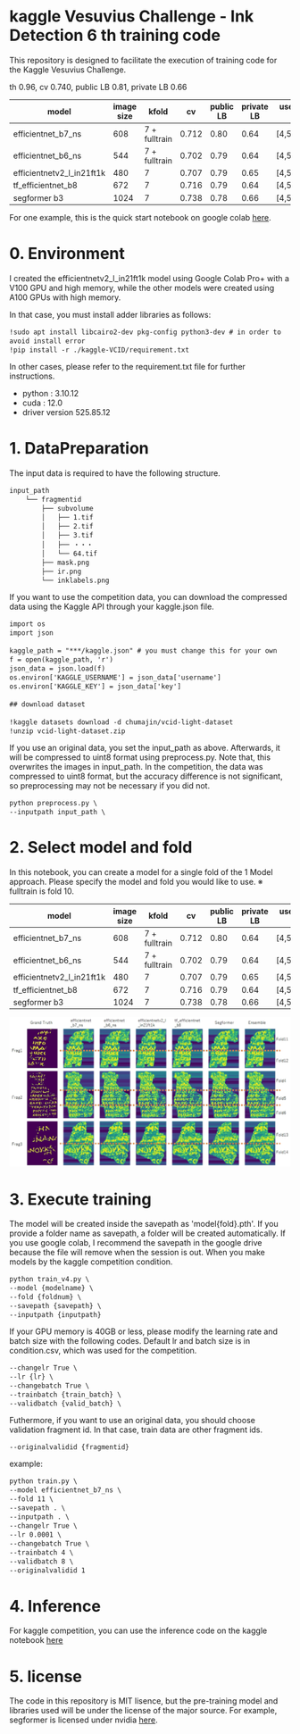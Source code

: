 # kaggle Vesuvius Challenge - Ink Detection 6 th training code
This repository is designed to facilitate the execution of training code for the Kaggle Vesuvius Challenge.

th 0.96, cv 0.740, public LB 0.81, private LB 0.66

| model                     | image size | kfold         | cv     | public LB | private LB | usemodels(kfold) for inference |
|---------------------------|------------|---------------|--------|-----------|------------|-------------------------------|
| efficientnet_b7_ns        | 608        | 7 + fulltrain | 0.712  | 0.80      | 0.64       | [4,5,6,10,11,12,13,14]        |
| efficientnet_b6_ns        | 544        | 7 + fulltrain | 0.702  | 0.79      | 0.64       | [4,5,6,10,11,12,13,14]        |
| efficientnetv2_l_in21ft1k | 480        | 7             | 0.707  | 0.79      | 0.65       | [4,5,6,11,12,13,14]           |
| tf_efficientnet_b8        | 672        | 7             | 0.716  | 0.79      | 0.64       | [4,5,6,11,12,13,14]           |
| segformer b3              | 1024       | 7             | 0.738  | 0.78      | 0.66       | [4,5,6,11,12,13,14]           |

For one example, this is the quick start notebook on google colab [here](http://colab.research.google.com/github/chumajin/kaggle-VCID/blob/main/Quickstart_VCID_6th.ipynb).


# 0. Environment

I created the efficientnetv2_l_in21ft1k model using Google Colab Pro+ with a V100 GPU and high memory, while the other models were created using A100 GPUs with high memory.

In that case, you must install adder libraries as follows:
~~~
!sudo apt install libcairo2-dev pkg-config python3-dev # in order to avoid install error
!pip install -r ./kaggle-VCID/requirement.txt
~~~

In other cases, please refer to the requirement.txt file for further instructions.

* python : 3.10.12
* cuda : 12.0
* driver version 525.85.12


# 1. DataPreparation

The input data is required to have the following structure.

~~~
input_path
    └── fragmentid
        ├── subvolume
        │   ├── 1.tif
        │   ├── 2.tif
        │   ├── 3.tif
        │   ├── ・・・
        │   └── 64.tif
        ├── mask.png
        ├── ir.png
        └── inklabels.png
~~~

If you want to use the competition data, you can download the compressed data using the Kaggle API through your kaggle.json file. 

~~~
import os
import json

kaggle_path = "***/kaggle.json" # you must change this for your own
f = open(kaggle_path, 'r')
json_data = json.load(f) 
os.environ['KAGGLE_USERNAME'] = json_data['username']
os.environ['KAGGLE_KEY'] = json_data['key']

## download dataset

!kaggle datasets download -d chumajin/vcid-light-dataset
!unzip vcid-light-dataset.zip
~~~

If you use an original data, you set the input_path as above.
Afterwards, it will be compressed to uint8 format using preprocess.py.
Note that, this overwrites the images in input_path.
In the competition, the data was compressed to uint8 format, but the accuracy difference is not significant, so preprocessing may not be necessary if you did not.

~~~
python preprocess.py \
--inputpath input_path \
~~~



# 2. Select model and fold

In this notebook, you can create a model for a single fold of the 1 Model approach. Please specify the model and fold you would like to use.
※ fulltrain is fold 10.

| model                     | image size | kfold         | cv     | public LB | private LB | usemodels(kfold) for inference |
|---------------------------|------------|---------------|--------|-----------|------------|-------------------------------|
| efficientnet_b7_ns        | 608        | 7 + fulltrain | 0.712  | 0.80      | 0.64       | [4,5,6,10,11,12,13,14]        |
| efficientnet_b6_ns        | 544        | 7 + fulltrain | 0.702  | 0.79      | 0.64       | [4,5,6,10,11,12,13,14]        |
| efficientnetv2_l_in21ft1k | 480        | 7             | 0.707  | 0.79      | 0.65       | [4,5,6,11,12,13,14]           |
| tf_efficientnet_b8        | 672        | 7             | 0.716  | 0.79      | 0.64       | [4,5,6,11,12,13,14]           |
| segformer b3              | 1024       | 7             | 0.738  | 0.78      | 0.66       | [4,5,6,11,12,13,14]           |

![Alt text](prediction.jpg)

# 3. Execute training

The model will be created inside the savepath as 'model{fold}.pth'. If you provide a folder name as savepath, a folder will be created automatically. If you use google colab, I recommend the savepath in the google drive because the file will remove when the session is out. When you make models by the kaggle competition condition.


~~~
python train_v4.py \
--model {modelname} \
--fold {foldnum} \
--savepath {savepath} \
--inputpath {inputpath}
~~~

If your GPU memory is 40GB or less, please modify the learning rate and batch size with the following codes.
Default lr and batch size is in condition.csv, which was used for the competition.

~~~
--changelr True \
--lr {lr} \
--changebatch True \
--trainbatch {train_batch} \
--validbatch {valid_batch} \
~~~

Futhermore, if you want to use an original data, you should choose validation fragment id. In that case, train data are other fragment ids.

~~~
--originalvalidid {fragmentid}
~~~



example:

~~~
python train.py \
--model efficientnet_b7_ns \
--fold 11 \
--savepath . \
--inputpath . \
--changelr True \
--lr 0.0001 \
--changebatch True \
--trainbatch 4 \
--validbatch 8 \
--originalvalidid 1
~~~


# 4. Inference

For kaggle competition, you can use the inference code on the kaggle notebook [here](https://www.kaggle.com/code/chumajin/vcid-ens-303-305-307-309-319v2)


# 5. license

The code in this repository is MIT lisence, but the pre-training model and libraries used will be under the license of the major source. For example, segformer is licensed under nvidia [here](https://github.com/NVlabs/SegFormer/blob/master/LICENSE).

